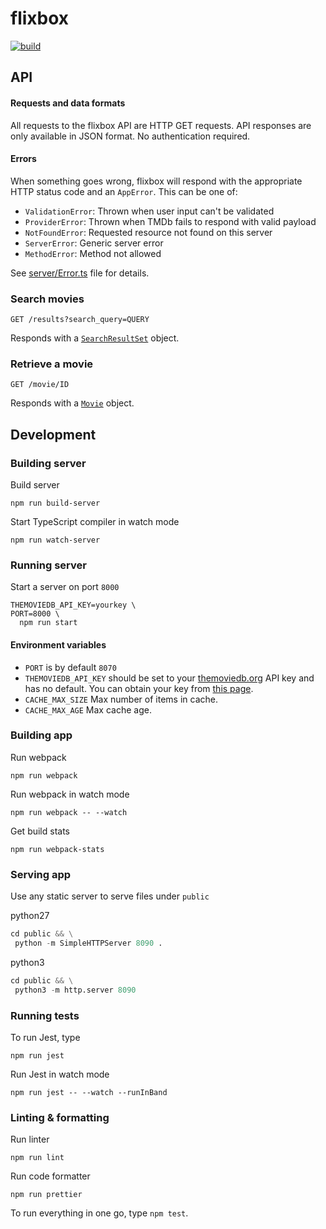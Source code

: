 # flixbox

[![build](https://github.com/tetsuo/flixbox/actions/workflows/build.yml/badge.svg)](https://github.com/tetsuo/flixbox/actions/workflows/build.yml)

## API

#### Requests and data formats

All requests to the flixbox API are HTTP GET requests. API responses are only available in JSON format. No authentication required.

#### Errors

When something goes wrong, flixbox will respond with the appropriate HTTP status code and an `AppError`. This can be one of:

- `ValidationError`: Thrown when user input can't be validated
- `ProviderError`: Thrown when TMDb fails to respond with valid payload
- `NotFoundError`: Requested resource not found on this server
- `ServerError`: Generic server error
- `MethodError`: Method not allowed

See [server/Error.ts](./src/server/Error.ts) file for details.

### Search movies

```
GET /results?search_query=QUERY
```

Responds with a [`SearchResultSet`](./src/tmdb/model/SearchResultSet.ts) object.

### Retrieve a movie

```
GET /movie/ID
```

Responds with a [`Movie`](./src/tmdb/model/Movie.ts) object.

## Development

### Building server

Build server

```
npm run build-server
```

Start TypeScript compiler in watch mode

```
npm run watch-server
```

### Running server

Start a server on port `8000`

```
THEMOVIEDB_API_KEY=yourkey \
PORT=8000 \
  npm run start
```

#### Environment variables

- `PORT` is by default `8070`
- `THEMOVIEDB_API_KEY` should be set to your [themoviedb.org](https://www.themoviedb.org) API key and has no default. You can obtain your key from [this page](https://www.themoviedb.org/settings/api).
- `CACHE_MAX_SIZE` Max number of items in cache.
- `CACHE_MAX_AGE` Max cache age.

### Building app

Run webpack

```
npm run webpack
```

Run webpack in watch mode

```
npm run webpack -- --watch
```

Get build stats

```
npm run webpack-stats
```

### Serving app

Use any static server to serve files under `public`

python27

```py
cd public && \
 python -m SimpleHTTPServer 8090 .
```

python3

```py
cd public && \
 python3 -m http.server 8090
```

### Running tests

To run Jest, type

```
npm run jest
```

Run Jest in watch mode

```
npm run jest -- --watch --runInBand
```

### Linting & formatting

Run linter

```
npm run lint
```

Run code formatter

```
npm run prettier
```

To run everything in one go, type `npm test`.
